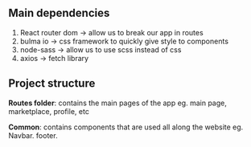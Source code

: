 ## Main dependencies
1. React router dom -> allow us to break our app in routes
2. bulma io -> css framework to quickly give style to components
3. node-sass -> allow us to use scss instead of css
4. axios -> fetch library

## Project structure
**Routes folder**: contains the main pages of the app eg. main page, marketplace, profile, etc

**Common**: contains components that are used all along the website eg. Navbar. footer.
